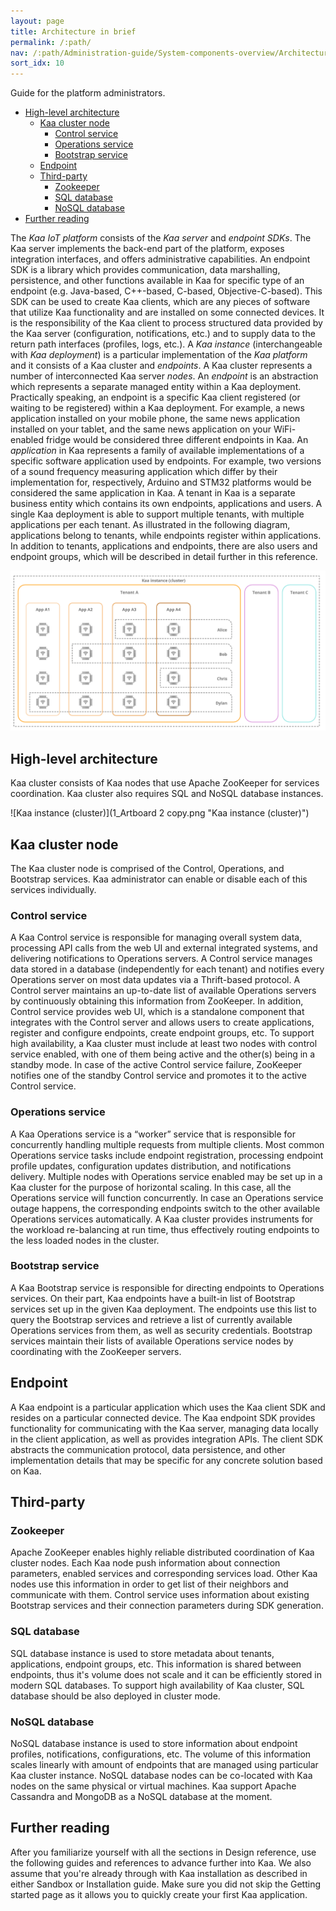 ```yaml
---
layout: page
title: Architecture in brief
permalink: /:path/
nav: /:path/Administration-guide/System-components-overview/Architecture-in-brief/
sort_idx: 10
---
```


Guide for the platform administrators.


* [High-level architecture](#high-level-architecture)
  * [Kaa cluster node](#kaa-cluster-node)
    * [Control service](#control-service)
    * [Operations service](#operations-service)
    * [Bootstrap service](#bootstrap-service)
  * [Endpoint](#endpoint)
  * [Third-party](#third-party)
    * [Zookeeper](#zookeeper)
    * [SQL database](#sql-database)
    * [NoSQL database](#nosql-database)
* [Further reading](#further-reading)


The *Kaa IoT platform* consists of the *Kaa server* and *endpoint SDKs*. The Kaa server implements the back-end part of the platform, exposes integration interfaces, and offers administrative capabilities. An endpoint SDK is a library which provides communication, data marshalling, persistence, and other functions available in Kaa for specific type of an endpoint (e.g. Java-based, C++-based, C-based, Objective-C-based). This SDK can be used to create Kaa clients, which are any pieces of software that utilize Kaa functionality and are installed on some connected devices. It is the responsibility of the Kaa client to process structured data provided by the Kaa server (configuration, notifications, etc.) and to supply data to the return path interfaces (profiles, logs, etc.).
A *Kaa instance* (interchangeable with *Kaa deployment*) is a particular implementation of the *Kaa platform* and it consists of a Kaa cluster and *endpoints*. A Kaa cluster represents a number of interconnected Kaa server *nodes*. An *endpoint* is an abstraction which represents a separate managed entity within a Kaa deployment. Practically speaking, an endpoint is a specific Kaa client registered (or waiting to be registered) within a Kaa deployment. For example, a news application installed on your mobile phone, the same news application installed on your tablet, and the same news application on your WiFi-enabled fridge would be considered three different endpoints in Kaa.
An *application* in Kaa represents a family of available implementations of a specific software application used by endpoints. For example, two versions of a sound frequency measuring application which differ by their implementation for, respectively, Arduino and STM32 platforms would be considered the same application in Kaa.
A tenant in Kaa is a separate business entity which contains its own endpoints, applications and users.
A single Kaa deployment is able to support multiple tenants, with multiple applications per each tenant. As illustrated in the following diagram, applications belong to tenants, while endpoints register within applications. In addition to tenants, applications and endpoints, there are also users and endpoint groups, which will be described in detail further in this reference.

![Kaa instance (cluster)](1-04.png "Kaa instance (cluster)")

## High-level architecture ##
Kaa cluster consists of Kaa nodes that use Apache ZooKeeper for services coordination. Kaa cluster also requires SQL and NoSQL database instances. 

![Kaa instance (cluster)](1_Artboard 2 copy.png "Kaa instance (cluster)")

## Kaa cluster node ##

The Kaa cluster node is comprised of the Control, Operations, and Bootstrap services. Kaa administrator can enable or disable each of this services individually.

### Control service ###
A Kaa Control service is responsible for managing overall system data, processing API calls from the web UI and external integrated systems, and delivering notifications to Operations servers. A Control service manages data stored in a database (independently for each tenant) and notifies every Operations server on most data updates via a Thrift-based protocol. A Control server maintains an up-to-date list of available Operations servers by continuously obtaining this information from ZooKeeper. In addition, Control service provides web UI, which is a standalone component that integrates with the Control server and allows users to create applications, register and configure endpoints, create endpoint groups, etc.
To support high availability, a Kaa cluster must include at least two nodes with control service enabled, with one of them being active and the other(s) being in a standby mode. In case of the active Control service failure, ZooKeeper notifies one of the standby Control service and promotes it to the active Control service.

### Operations service ###
A Kaa Operations service is a “worker” service that is responsible for concurrently handling multiple requests from multiple clients. Most common Operations service tasks include endpoint registration, processing endpoint profile updates, configuration updates distribution, and notifications delivery.
Multiple nodes with Operations service enabled may be set up in a Kaa cluster for the purpose of horizontal scaling. In this case, all the Operations service will function concurrently. In case an Operations service outage happens, the corresponding endpoints switch to the other available Operations services automatically. A Kaa cluster provides instruments for the workload re-balancing at run time, thus effectively routing endpoints to the less loaded nodes in the cluster.

### Bootstrap service ###
A Kaa Bootstrap service is responsible for directing endpoints to Operations services. On their part, Kaa endpoints have a built-in list of Bootstrap services set up in the given Kaa deployment. The endpoints use this list to query the Bootstrap services and retrieve a list of currently available Operations services from them, as well as security credentials. Bootstrap services maintain their lists of available Operations service nodes by coordinating with the ZooKeeper servers.

## Endpoint ##
A Kaa endpoint is a particular application which uses the Kaa client SDK and resides on a particular connected device. The Kaa endpoint SDK provides functionality for communicating with the Kaa server, managing data locally in the client application, as well as provides integration APIs. The client SDK abstracts the communication protocol, data persistence, and other implementation details that may be specific for any concrete solution based on Kaa.

## Third-party ##

### Zookeeper ###
Apache ZooKeeper enables highly reliable distributed coordination of Kaa cluster nodes. Each Kaa node push information about connection parameters, enabled services and corresponding services load. Other Kaa nodes use this information in order to get list of their neighbors and communicate with them. Control service uses information about existing Bootstrap services and their connection parameters during SDK generation.

### SQL database ###
SQL database instance is used to store metadata about tenants, applications, endpoint groups, etc. This information is shared between endpoints, thus it's volume does not scale and it can be efficiently stored in modern SQL databases. To support high availability of Kaa cluster, SQL database should be also deployed in cluster mode.

### NoSQL database ###
NoSQL database instance is used to store information about endpoint profiles, notifications, configurations, etc. The volume of this information scales linearly with amount of endpoints that are managed using particular Kaa cluster instance. NoSQL database nodes can be co-located with Kaa nodes on the same physical or virtual machines. Kaa support Apache Cassandra and MongoDB as a NoSQL database at the moment.

## Further reading ##
After you familiarize yourself with all the sections in Design reference, use the following guides and references to advance further into Kaa. We also assume that you're already through with Kaa installation as described in either Sandbox or Installation guide. Make sure you did not skip the Getting started page as it allows you to quickly create your first Kaa application.
